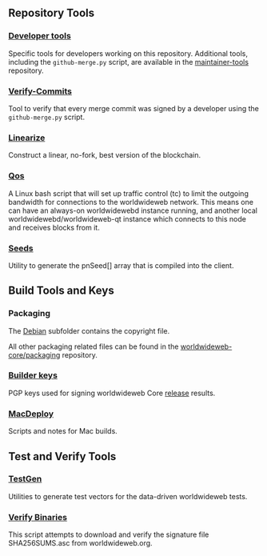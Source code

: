 Repository Tools
---------------------

### [Developer tools](/contrib/devtools) ###
Specific tools for developers working on this repository.
Additional tools, including the `github-merge.py` script, are available in the [maintainer-tools](https://github.com/worldwideweb-core/worldwideweb-maintainer-tools) repository.

### [Verify-Commits](/contrib/verify-commits) ###
Tool to verify that every merge commit was signed by a developer using the `github-merge.py` script.

### [Linearize](/contrib/linearize) ###
Construct a linear, no-fork, best version of the blockchain.

### [Qos](/contrib/qos) ###

A Linux bash script that will set up traffic control (tc) to limit the outgoing bandwidth for connections to the worldwideweb network. This means one can have an always-on worldwidewebd instance running, and another local worldwidewebd/worldwideweb-qt instance which connects to this node and receives blocks from it.

### [Seeds](/contrib/seeds) ###
Utility to generate the pnSeed[] array that is compiled into the client.

Build Tools and Keys
---------------------

### Packaging ###
The [Debian](/contrib/debian) subfolder contains the copyright file.

All other packaging related files can be found in the [worldwideweb-core/packaging](https://github.com/worldwideweb-core/packaging) repository.

### [Builder keys](/contrib/builder-keys)
PGP keys used for signing worldwideweb Core [release](/doc/release-process.md) results.

### [MacDeploy](/contrib/macdeploy) ###
Scripts and notes for Mac builds.

Test and Verify Tools
---------------------

### [TestGen](/contrib/testgen) ###
Utilities to generate test vectors for the data-driven worldwideweb tests.

### [Verify Binaries](/contrib/verifybinaries) ###
This script attempts to download and verify the signature file SHA256SUMS.asc from worldwideweb.org.
